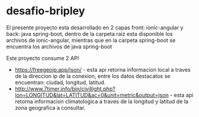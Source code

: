 # desafio-bripley



El presente proyecto esta desarrollado en 2 capas front: ionic-angular y back: java spring-boot, dentro de la carpeta raiz esta disponible los archivos de ionic-angular, mientras que en la carpeta spring-boot se encuentra los archivos de java spring-boot

Este proyecto consume 2 API

* https://freegeoip.app/json/ - esta api retorna informacion local a traves de la direccion ip de la conexion, entre los datos destacatos se encuentran: ciudad, longitud, latitud.
* http://www.7timer.info/bin/civillight.php?lon=LONGITUD&lat=LATITUD&ac=0&unit=metric&output=json - esta api retorna informacion climatologica a traves de la longitud y latitud de la zona geografica a consultar.
